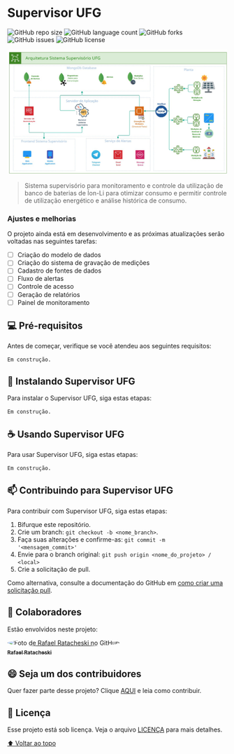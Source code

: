 # Supervisor UFG

<!--- Esses são exemplos. Veja https://shields.io para outras pessoas ou para personalizar este conjunto de escudos. Você pode querer incluir dependências, estado do projeto e informações de licença aqui--->

![GitHub repo size](https://img.shields.io/github/repo-size/ratacheski/supervisor-api?style=for-the-badge)
![GitHub language count](https://img.shields.io/github/languages/count/ratacheski/supervisor-api?style=for-the-badge)
![GitHub forks](https://img.shields.io/github/forks/ratacheski/supervisor-api?style=for-the-badge)
![GitHub issues](https://img.shields.io/github/issues/ratacheski/supervisor-api?style=for-the-badge)
![GitHub license](https://img.shields.io/github/license/ratacheski/supervisor-api?style=for-the-badge)

<img src="arquitetura-sistema.png" alt="arquitetura do sistema">

> Sistema supervisório para monitoramento e controle da utilização de banco de baterias de Íon-Li para otimizar consumo
> e permitir controle
> de utilização energético e análise histórica de consumo.

### Ajustes e melhorias

O projeto ainda está em desenvolvimento e as próximas atualizações serão voltadas nas seguintes tarefas:

- [ ] Criação do modelo de dados
- [ ] Criação do sistema de gravação de medições
- [ ] Cadastro de fontes de dados
- [ ] Fluxo de alertas
- [ ] Controle de acesso
- [ ] Geração de relatórios
- [ ] Painel de monitoramento

## 💻 Pré-requisitos

Antes de começar, verifique se você atendeu aos seguintes requisitos:

[//]: # (* Você instalou a versão mais recente de `<linguagem / dependência / requeridos>`)

[//]: # (* Você tem uma máquina `<Windows / Linux / Mac>`. Indique qual sistema operacional é compatível / não compatível.)

[//]: # (* Você leu `<guia / link / documentação_relacionada_ao_projeto>`.)

```
Em construção.
```

## 🚀 Instalando Supervisor UFG

Para instalar o Supervisor UFG, siga estas etapas:

```
Em construção.
```

## ☕ Usando Supervisor UFG

Para usar Supervisor UFG, siga estas etapas:

```
Em construção.
```

## 📫 Contribuindo para Supervisor UFG

<!--— Se o seu README for longo ou se você tiver algum processo ou etapas específicas que deseja que os contribuidores sigam, considere a criação de um arquivo CONTRIBUTING.md separado--->
Para contribuir com Supervisor UFG, siga estas etapas:

1. Bifurque este repositório.
2. Crie um branch: `git checkout -b <nome_branch>`.
3. Faça suas alterações e confirme-as: `git commit -m '<mensagem_commit>'`
4. Envie para o branch original: `git push origin <nome_do_projeto> / <local>`
5. Crie a solicitação de pull.

Como alternativa, consulte a documentação do GitHub
em [como criar uma solicitação pull](https://help.github.com/en/github/collaborating-with-issues-and-pull-requests/creating-a-pull-request).

## 🤝 Colaboradores

Estão envolvidos neste projeto:
<div>
    <a href="https://github.com/ratacheski">
        <img src="https://avatars.githubusercontent.com/u/15971103?v=4" width="100px;" alt="Foto de Rafael Ratacheski no GitHub" style="border-radius: 50%"/><br>
        <sub>
            <b>Rafael Ratacheski</b>
        </sub>
    </a>
</div>

## 😄 Seja um dos contribuidores<br>

Quer fazer parte desse projeto? Clique [AQUI](CONTRIBUTING.md) e leia como contribuir.

## 📝 Licença

Esse projeto está sob licença. Veja o arquivo [LICENÇA](LICENSE.md) para mais detalhes.

[⬆ Voltar ao topo](#supervisor-api)<br>
